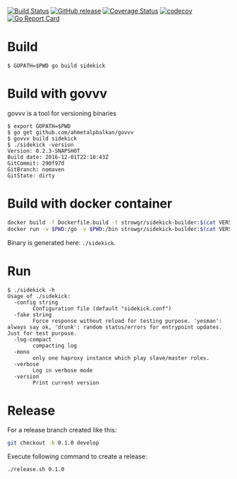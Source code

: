 [![Build Status](https://travis-ci.org/voyages-sncf-technologies/strowgr-sidekick.svg?branch=0.2.x)](https://travis-ci.org/voyages-sncf-technologies/strowgr-sidekick) [![GitHub release](https://img.shields.io/github/release/voyages-sncf-technologies/strowgr-sidekick.svg)](https://github.com/voyages-sncf-technologies/strowgr-sidekick/releases/latest) [![Coverage Status](https://coveralls.io/repos/github/voyages-sncf-technologies/strowgr-sidekick/badge.svg)](https://coveralls.io/github/voyages-sncf-technologies/strowgr-sidekick) [![codecov](https://codecov.io/gh/voyages-sncf-technologies/strowgr-sidekick/branch/0.2.x/graph/badge.svg)](https://codecov.io/gh/voyages-sncf-technologies/strowgr-sidekick) [![Go Report Card](https://goreportcard.com/badge/github.com/voyages-sncf-technologies/strowgr-sidekick)](https://goreportcard.com/report/github.com/voyages-sncf-technologies/strowgr-sidekick)


# Build

```
$ GOPATH=$PWD go build sidekick
```

# Build with govvv

govvv is a tool for versioning binaries
 
```
$ export GOPATH=$PWD
$ go get github.com/ahmetalpbalkan/govvv
$ govvv build sidekick
$ ./sidekick -version
Version: 0.2.3-SNAPSHOT
Build date: 2016-12-01T22:18:43Z
GitCommit: 290f97d
GitBranch: nomaven
GitState: dirty
```

# Build with docker container
```bash
docker build -f Dockerfile.build -t strowgr/sidekick-builder:$(cat VERSION) .
docker run -v $PWD:/go -v $PWD:/bin strowgr/sidekick-builder:$(cat VERSION)
```
Binary is generated here: ```./sidekick```.

# Run


```
$ ./sidekick -h
Usage of ./sidekick:
  -config string
    	Configuration file (default "sidekick.conf")
  -fake string
    	Force response without reload for testing purpose. 'yesman': always say ok, 'drunk': random status/errors for entrypoint updates. Just for test purpose.
  -log-compact
    	compacting log
  -mono
    	only one haproxy instance which play slave/master roles.
  -verbose
    	Log in verbose mode
  -version
    	Print current version
```

# Release

For a release branch created like this:

```bash
git checkout -b 0.1.0 develop
```

Execute following command to create a release:

```bash
./release.sh 0.1.0
```
